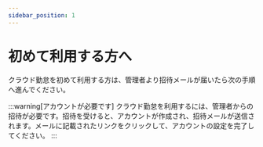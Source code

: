 ```yaml
---
sidebar_position: 1
---
```


# 初めて利用する方へ

クラウド勤怠を初めて利用する方は、管理者より招待メールが届いたら次の手順へ進んでください。

:::warning[アカウントが必要です]
クラウド勤怠を利用するには、管理者からの招待が必要です。招待を受けると、アカウントが作成され、招待メールが送信されます。メールに記載されたリンクをクリックして、アカウントの設定を完了してください。
:::
